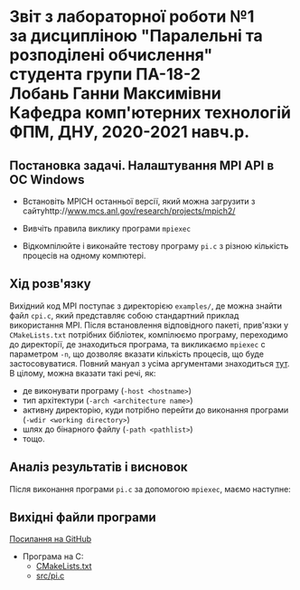 # Звіт з лабораторної роботи №1<br>за дисципліною "Паралельні та розподілені обчислення"<br>студента групи ПА-18-2<br>Лобань Ганни Максимівни<br>Кафедра комп'ютерних технологій<br>ФПМ, ДНУ, 2020-2021 навч.р.<br>

## Постановка задачі. Налаштування MPI API в ОС Windows

* Встановіть MPICH останньої версії, який можна загрузити з сайтуhttp://www.mcs.anl.gov/research/projects/mpich2/

* Вивчіть правила виклику програми `mpiexec`

* Відкомпілюйте і виконайте тестову програму `pi.c` з різною кількість процесів на одному компютері.

## Хід розв'язку

Вихідний код MPI поступає з директорією `examples/`, де можна знайти файл `cpi.c`, який представляє собою
стандартний приклад використання MPI. Після встановлення відповідного пакеті, прив'язки у `CMakeLists.txt`
потрібних бібліотек, компілюємо програму, переходимо до директорії, де знаходиться програма, та викликаємо
`mpiexec` с параметром `-n`, що дозволяє вказати кількість процесів, що буде застосовуватися. Повний
мануал з усіма аргументами знаходиться [тут](https://www.mpich.org/static/docs/v3.1/www1/mpiexec.html).
В цілому, можна вказати такі речі, як:

*  де виконувати програму (`-host <hostname>`)
*  тип архітектури (`-arch <architecture name>`)
*  активну директорію, куди потрібно перейти до виконання програми (`-wdir <working directory>`)
*  шлях до бінарного файлу (`-path <pathlist>`)
*  тощо.

## Аналіз результатів і висновок

Після виконання програми `pi.c` за допомогою `mpiexec`, маємо наступне:

## Вихідні файли програми

[Посилання на GitHub](https://github.com/AlexValder/PARALLEL_CALCULATIONS_Labs/tree/master/lab02)

*  Програма на С:
   *  [CMakeLists.txt](CMakeLists.txt)
   *  [src/pi.c](src/pi.c)

